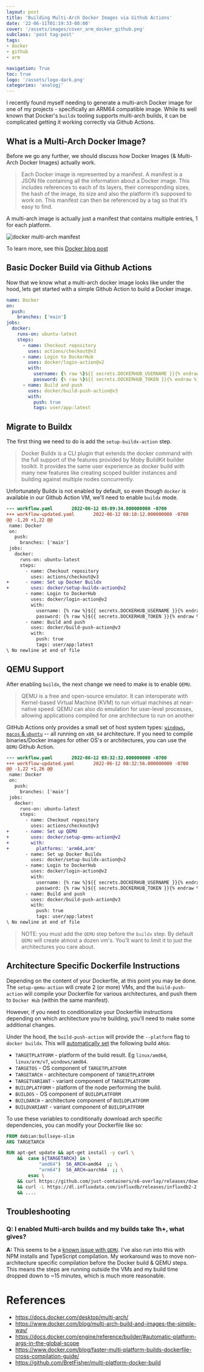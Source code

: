 ```yaml
---
layout: post
title: 'Building Multi-Arch Docker Images via Github Actions'
date: '22-06-11T01:19:33-08:00'
cover: '/assets/images/cover_arm_docker_github.png'
subclass: 'post tag-post'
tags:
- docker
- github
- arm

navigation: True
toc: true
logo: '/assets/logo-dark.png'
categories: 'analogj'
---
```


I recently found myself needing to generate a multi-arch Docker image for one of my projects - specifically an ARM64 compatible image.
While its well known that Docker's `buildx` tooling supports multi-arch builds, it can be complicated getting it working correctly
via Github Actions. 

## What is a Multi-Arch Docker Image?

Before we go any further, we should discuss how Docker Images (& Multi-Arch Docker Images) actually work. 

> Each Docker image is represented by a manifest. A manifest is a JSON file containing all the information about a Docker 
> image. This includes references to each of its layers, their corresponding sizes, the hash of the image, its size and 
> also the platform it’s supposed to work on. This manifest can then be referenced by a tag so that it’s easy to find.

A multi-arch image is actually just a manifest that contains multiple entries, 1 for each platform. 

<img src="{{ site.url }}/assets/images/docker-multi-arch-manifest.png" alt="docker multi-arch manifest" style="max-height: 500px;"/>

To learn more, see this [Docker blog post](https://www.docker.com/blog/multi-arch-build-and-images-the-simple-way/)

## Basic Docker Build via Github Actions

Now that we know what a multi-arch docker image looks like under the hood, lets get started with a simple Github Action
to build a Docker image. 

```yaml
name: Docker
on:
  push:
    branches: ['main']
jobs:
  docker:
    runs-on: ubuntu-latest
    steps:
      - name: Checkout repository
        uses: actions/checkout@v3
      - name: Login to DockerHub
        uses: docker/login-action@v2
        with:
          username: {% raw %}${{ secrets.DOCKERHUB_USERNAME }}{% endraw %}
          password: {% raw %}${{ secrets.DOCKERHUB_TOKEN }}{% endraw %}
      - name: Build and push
        uses: docker/build-push-action@v3
        with:
          push: true
          tags: user/app:latest
```

## Migrate to Buildx

The first thing we need to do is add the `setup-buildx-action` step. 

> Docker Buildx is a CLI plugin that extends the docker command with the full support 
> of the features provided by Moby BuildKit builder toolkit. It provides the same 
> user experience as docker build with many new features like creating scoped 
> builder instances and building against multiple nodes concurrently.

Unfortunately Buildx is not enabled by default, so even though `docker` is available in our Github Action VM, we'll need to enable `buildx` mode. 


```diff
--- workflow.yaml       2022-06-12 08:09:34.000000000 -0700
+++ workflow-updated.yaml       2022-06-12 08:10:12.000000000 -0700
@@ -1,20 +1,22 @@
 name: Docker
 on:
   push:
     branches: ['main']
 jobs:
   docker:
     runs-on: ubuntu-latest
     steps:
       - name: Checkout repository
         uses: actions/checkout@v3
+      - name: Set up Docker Buildx
+        uses: docker/setup-buildx-action@v2
       - name: Login to DockerHub
         uses: docker/login-action@v2
         with:
           username: {% raw %}${{ secrets.DOCKERHUB_USERNAME }}{% endraw %}
           password: {% raw %}${{ secrets.DOCKERHUB_TOKEN }}{% endraw %}
       - name: Build and push
         uses: docker/build-push-action@v3
         with:
           push: true
           tags: user/app:latest
\ No newline at end of file
```

## QEMU Support
After enabling `buildx`, the next change we need to make is to enable `QEMU`. 

> QEMU is a free and open-source emulator. It can interoperate with Kernel-based 
> Virtual Machine (KVM) to run virtual machines at near-native speed. QEMU can also 
> do emulation for user-level processes, allowing applications compiled for one 
> architecture to run on another

GitHub Actions only provides a small set of host system types: [`windows`, `macos` & `ubuntu`](https://github.com/actions/virtual-environments) -- all running on `x86_64` architecture. 
If you need to compile binaries/Docker images for other OS's or architectures, you can use the `QEMU` Github Action.

```diff
--- workflow.yaml       2022-06-12 08:32:32.000000000 -0700
+++ workflow-updated.yaml       2022-06-12 08:32:56.000000000 -0700
@@ -1,22 +1,26 @@
 name: Docker
 on:
   push:
     branches: ['main']
 jobs:
   docker:
     runs-on: ubuntu-latest
     steps:
       - name: Checkout repository
         uses: actions/checkout@v3
+      - name: Set up QEMU
+        uses: docker/setup-qemu-action@v2
+        with:
+          platforms: 'arm64,arm'
       - name: Set up Docker Buildx
         uses: docker/setup-buildx-action@v2
       - name: Login to DockerHub
         uses: docker/login-action@v2
         with:
           username: {% raw %}${{ secrets.DOCKERHUB_USERNAME }}{% endraw %}
           password: {% raw %}${{ secrets.DOCKERHUB_TOKEN }}{% endraw %}
       - name: Build and push
         uses: docker/build-push-action@v3
         with:
           push: true
           tags: user/app:latest
\ No newline at end of file
```

> NOTE: you must add the `QEMU` step before the `buildx` step. 
> By default `QEMU` will create almost a dozen vm's. You'll want to limit it to just the architectures you care about.

## Architecture Specific Dockerfile Instructions

Depending on the content of your Dockerfile, at this point you may be done. 
The `setup-qemu-action` will create 2 (or more) VMs, and the `build-push-action` will 
compile your Dockerfile for various architectures, and push them to `Docker Hub` (within the same manifest).

However, if you need to conditionalize your Dockerfile instructions depending on which architecture you're building,
you'll need to make some additional changes. 

Under the hood, the `build-push-action` will provide the `--platform` flag to `docker buildx`. 
This will [automatically set](https://docs.docker.com/engine/reference/builder/#automatic-platform-args-in-the-global-scope) the following build `ARG`s:

- `TARGETPLATFORM` - platform of the build result. Eg `linux/amd64`, `linux/arm/v7`, `windows/amd64`.
- `TARGETOS` - OS component of `TARGETPLATFORM`
- `TARGETARCH` - architecture component of `TARGETPLATFORM`
- `TARGETVARIANT` - variant component of `TARGETPLATFORM`
- `BUILDPLATFORM` - platform of the node performing the build.
- `BUILDOS` - OS component of `BUILDPLATFORM`
- `BUILDARCH` - architecture component of `BUILDPLATFORM`
- `BUILDVARIANT` - variant component of `BUILDPLATFORM`

To use these variables to conditionally download arch specific dependencies, you can modify your Dockerfile like so:

```dockerfile
FROM debian:bullseye-slim
ARG TARGETARCH

RUN apt-get update && apt-get install -y curl \
    &&  case ${TARGETARCH} in \
            "amd64")  S6_ARCH=amd64  ;; \
            "arm64")  S6_ARCH=aarch64  ;; \
        esac \
    && curl https://github.com/just-containers/s6-overlay/releases/download/v1.21.8.0/s6-overlay-${S6_ARCH}.tar.gz -L -s --output /tmp/s6-overlay-${S6_ARCH}.tar.gz \
    && curl -L https://dl.influxdata.com/influxdb/releases/influxdb2-2.2.0-${TARGETARCH}.deb --output /tmp/influxdb2-2.2.0-${TARGETARCH}.deb \
    && ....
```

## Troubleshooting

### Q: I enabled Multi-arch builds and my builds take 1h+, what gives?
**A:** This seems to be a [known issue with `QEMU`](https://github.com/docker/setup-qemu-action/issues/22).
I've also run into this with NPM installs and TypeScript compilation. 
My workaround was to move non-architecture specific compilation before the Docker build & QEMU steps.
This means the steps are running outside the VMs and my build time dropped down to ~15 minutes, which is much more reasonable. 


# References
- https://docs.docker.com/desktop/multi-arch/
- https://www.docker.com/blog/multi-arch-build-and-images-the-simple-way/
- https://docs.docker.com/engine/reference/builder/#automatic-platform-args-in-the-global-scope
- https://www.docker.com/blog/faster-multi-platform-builds-dockerfile-cross-compilation-guide/
- https://github.com/BretFisher/multi-platform-docker-build